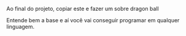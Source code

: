 Ao final do projeto, copiar este e fazer um sobre dragon ball


Entende bem a base e aí você vai conseguir programar em qualquer linguagem.
